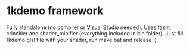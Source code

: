 # 1kdemo framework

Fully standalone (no compiler or Visual Studio needed). Uses fasm, crinckler and shader_minifier (everything included in bin folder). Just fill 1kdemo.glsl file with your shader, run make.bat and release :)
